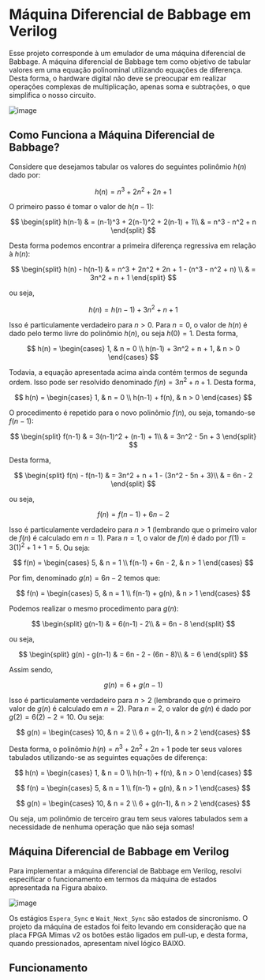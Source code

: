 # Máquina Diferencial de Babbage em Verilog

Esse projeto corresponde à um emulador de uma máquina diferencial de Babbage. A máquina diferencial de Babbage tem como objetivo de tabular valores em uma equação polinominal utilizando equações de diferença. Desta forma, o hardware digital não deve se preocupar em realizar operações complexas de multiplicação, apenas soma e subtrações, o que simplifica o nosso circuito.

![image](https://github.com/pedrothiag/babbage_verilog/assets/5923790/9d2e6307-1228-4345-8667-4fd457798196)

## Como Funciona a Máquina Diferencial de Babbage?

Considere que desejamos tabular os valores do seguintes polinômio $h(n)$ dado por:

$$
h(n) = n^3 + 2n^2 + 2n + 1
$$

O primeiro passo é tomar o valor de $h(n-1)$:

$$
\begin{split}
h(n-1) & = (n-1)^3 + 2(n-1)^2 + 2(n-1) + 1\\
       & = n^3 - n^2 + n
\end{split}
$$

Desta forma podemos encontrar a primeira diferença regressiva em relação à $h(n)$:

$$
\begin{split}
h(n) - h(n-1) & = n^3 + 2n^2 + 2n + 1 - (n^3 - n^2 + n) \\
              & = 3n^2 + n + 1
\end{split}
$$

ou seja,

$$
h(n) = h(n-1) + 3n^2 + n + 1
$$

Isso é particulamente verdadeiro para $n > 0$. Para $n = 0$, o valor de $h(n)$ é dado pelo termo livre do polinômio $h(n)$, ou seja $h(0) = 1$. Desta forma,

$$
h(n) = \begin{cases}
    1, & n = 0 \\
    h(n-1) + 3n^2 + n + 1, & n > 0
\end{cases}
$$

Todavia, a equação apresentada acima ainda contém termos de segunda ordem. Isso pode ser resolvido denominado $f(n) = 3n^2 + n + 1$. Desta forma,

$$
h(n) = \begin{cases}
    1, & n = 0 \\
    h(n-1) + f(n), & n > 0
\end{cases}
$$

O procedimento é repetido para o novo polinômio $f(n)$, ou seja, tomando-se $f(n-1)$:

$$
\begin{split}
f(n-1) & = 3(n-1)^2 + (n-1) + 1\\
       & = 3n^2 - 5n + 3
\end{split}
$$

Desta forma,

$$
\begin{split}
f(n) - f(n-1) & = 3n^2 + n + 1 - (3n^2 - 5n + 3)\\
              & = 6n - 2
\end{split}
$$

ou seja,

$$
f(n) = f(n-1) + 6n - 2
$$

Isso é particulamente verdadeiro para $n > 1$ (lembrando que o primeiro valor de $f(n)$ é calculado em $n=1$). Para $n = 1$, o valor de $f(n)$ é dado por $f(1) = 3(1)^2 + 1 + 1 = 5$. Ou seja:

$$
f(n) = \begin{cases}
    5, & n = 1 \\
    f(n-1) + 6n - 2, & n > 1
\end{cases}
$$

Por fim, denominado $g(n) = 6n - 2$ temos que:

$$
f(n) = \begin{cases}
    5, & n = 1 \\
    f(n-1) + g(n), & n > 1
\end{cases}
$$

Podemos realizar o mesmo procedimento para $g(n)$:

$$
\begin{split}
g(n-1) & = 6(n-1) - 2\\
       & = 6n - 8
\end{split}
$$

ou seja,

$$
\begin{split}
g(n) - g(n-1) & = 6n - 2 - (6n - 8)\\
              & = 6
\end{split}
$$

Assim sendo,

$$
g(n) = 6 + g(n-1)
$$

Isso é particulamente verdadeiro para $n > 2$ (lembrando que o primeiro valor de $g(n)$ é calculado em $n=2$). Para $n = 2$, o valor de $g(n)$ é dado por $g(2) = 6(2) - 2 = 10$. Ou seja:

$$
g(n) = \begin{cases}
    10, & n = 2 \\
    6 + g(n-1), & n > 2
\end{cases}
$$

Desta forma, o polinômio $h(n) = n^3 + 2n^2 + 2n + 1$ pode ter seus valores tabulados utilizando-se as seguintes equações de diferença:

$$
h(n) = \begin{cases}
    1, & n = 0 \\
    h(n-1) + f(n), & n > 0
\end{cases}
$$

$$
f(n) = \begin{cases}
    5, & n = 1 \\
    f(n-1) + g(n), & n > 1
\end{cases}
$$

$$
g(n) = \begin{cases}
    10, & n = 2 \\
    6 + g(n-1), & n > 2
\end{cases}
$$

Ou seja, um polinômio de terceiro grau tem seus valores tabulados sem a necessidade de nenhuma operação que não seja somas!

## Máquina Diferencial de Babbage em Verilog

Para implementar a máquina diferencial de Babbage em Verilog, resolvi especificar o funcionamento em termos da máquina de estados apresentada na Figura abaixo. 

![image](https://github.com/pedrothiag/babbage_verilog/assets/5923790/41dd856a-191a-4aaa-a7f4-9b775d20c472)

Os estágios `Espera_Sync` e `Wait_Next_Sync` são estados de sincronismo. O projeto da máquina de estados foi feito levando em consideração que na placa FPGA Mimas v2 os botões estão ligados em pull-up, e desta forma, quando pressionados, apresentam nível lógico BAIXO.

## Funcionamento
